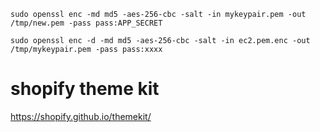 `sudo openssl enc -md md5 -aes-256-cbc -salt -in mykeypair.pem -out /tmp/new.pem -pass pass:APP_SECRET`


`sudo openssl enc -d -md md5 -aes-256-cbc -salt -in ec2.pem.enc -out /tmp/mykeypair.pem -pass pass:xxxx`


# shopify theme kit

https://shopify.github.io/themekit/